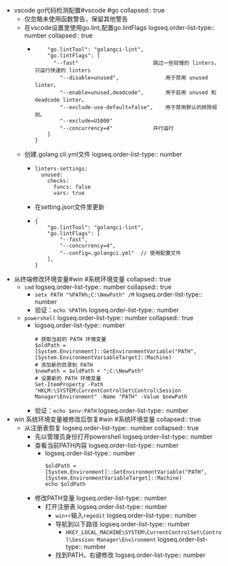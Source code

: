- vscode go代码检测配置#vscode #go
  collapsed:: true
	- 仅忽略未使用函数警告，保留其他警告
	- 在vscode设置里使用go.lint,配置go.lintFlags
	  logseq.order-list-type:: number
	  collapsed:: true
		- ```{
		      "go.lintTool": "golangci-lint",
		      "go.lintFlags": [
		      	"--fast"						跳过一些较慢的 linters，只运行快速的 linters
		          "--disable=unused",				用于禁用 unused linter。
		          "--enable=unused,deadcode",		用于启用 unused 和 deadcode linter。
		          "--exclude-use-default=false",	用于禁用默认的排除规则。
		          "--exclude=U1000"	
		          "--concurrency=4"				并行运行
		      ]
		  }
		  ```
	- 创建.golang.cli.yml文件
	  logseq.order-list-type:: number
		- ```
		  linters-settings:
		    unused:
		      checks:
		        funcs: false
		        vars: true
		  ```
		- 在setting.json文件里更新
		- ```
		  {
		      "go.lintTool": "golangci-lint",
		      "go.lintFlags": [
		          "--fast",
		          "--concurrency=4",
		          "--config=.golangci.yml"  // 使用配置文件
		      ],
		  }
		  ```
- 从终端修改环境变量#win #系统环境变量
  collapsed:: true
	- `cmd`
	  logseq.order-list-type:: number
	  collapsed:: true
		- `setx PATH "%PATH%;C:\NewPath" /M`
		  logseq.order-list-type:: number
		- 验证：`echo %PATH%`
		  logseq.order-list-type:: number
	- `powershell`
	  logseq.order-list-type:: number
	  collapsed:: true
		- logseq.order-list-type:: number
		  ```
		  # 获取当前的 PATH 环境变量
		  $oldPath = [System.Environment]::GetEnvironmentVariable("PATH", [System.EnvironmentVariableTarget]::Machine)
		  # 添加新的目录到 PATH
		  $newPath = $oldPath + ";C:\NewPath"
		  # 设置新的 PATH 环境变量
		  Set-ItemProperty -Path "HKLM:\SYSTEM\CurrentControlSet\Control\Session Manager\Environment" -Name "PATH" -Value $newPath
		  ```
		- 验证：`echo $env:PATH`
		  logseq.order-list-type:: number
- win 系统环境变量被修改后恢复#win #系统环境变量
  collapsed:: true
	- 从注册表恢复
	  logseq.order-list-type:: number
	  collapsed:: true
		- 先以管理员身份打开powershell
		  logseq.order-list-type:: number
		- 查看当前PATH内容
		  logseq.order-list-type:: number
			- logseq.order-list-type:: number
			  ```
			  $oldPath = [System.Environment]::GetEnvironmentVariable("PATH", [System.EnvironmentVariableTarget]::Machine)
			  echo $oldPath
			  ```
		- 修改PATH变量
		  logseq.order-list-type:: number
			- 打开注册表
			  logseq.order-list-type:: number
				- `win+r`输入`regedit`
				  logseq.order-list-type:: number
				- 导航到以下路径
				  logseq.order-list-type:: number
					- `HKEY_LOCAL_MACHINE\SYSTEM\CurrentControlSet\Control\Session Manager\Environment`
					  logseq.order-list-type:: number
				- 找到PATH，右键修改
				  logseq.order-list-type:: number